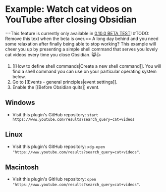 # Example: Watch cat videos on YouTube after closing Obsidian
==This feature is currently only available in [0.10.0 BETA TEST](https://github.com/Taitava/obsidian-shellcommands/discussions/138)! #TODO: Remove this text when the beta is over.==
A long day behind and you need some relaxation after finally being able to stop working? This example will cheer you up by presenting a simple shell command that serves you lovely cat videos every time you close Obsidian. 😸👍

1. [[How to define shell commands|Create a new shell command]]. You will find a shell command you can use on your particular operating system below.
2. Go to [[Events - general principles|event settings]].
3. Enable the [[Before Obsidian quits]] event. 

## Windows
- Visit this plugin's GitHub repository: `start https://www.youtube.com/results?search_query=cat+videos`

## Linux
- Visit this plugin's GitHub repository: `xdg-open "https://www.youtube.com/results?search_query=cat+videos"`.

## Macintosh
- Visit this plugin's GitHub repository: `open "https://www.youtube.com/results?search_query=cat+videos"`.